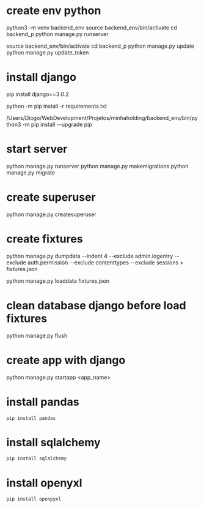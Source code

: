 # create env python

python3 -m venv backend_env
source backend_env/bin/activate
cd backend_p
python manage.py runserver

source backend_env/bin/activate
cd backend_p
python manage.py update
python manage.py update_token

# install django

pip install django==3.0.2

python -m pip install -r requirements.txt

/Users/Diogo/WebDevelopment/Projetos/minhaholding/backend_env/bin/python3 -m pip install --upgrade pip

# start server

python manage.py runserver
python manage.py makemigrations
python manage.py migrate

# create superuser

python manage.py createsuperuser

# create fixtures

python manage.py dumpdata --indent 4 --exclude admin.logentry --exclude auth.permission --exclude contenttypes --exclude sessions > fixtures.json

python manage.py loaddata fixtures.json

# clean database django before load fixtures

python manage.py flush

# create app with django

python manage.py startapp <app_name>

# install pandas

    pip install pandas

# install sqlalchemy

    pip install sqlalchemy

# install openyxl

    pip install openpyxl
